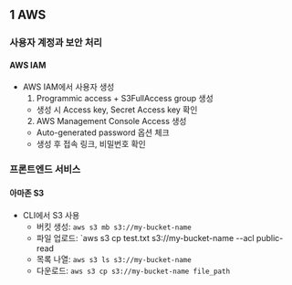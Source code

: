 ## 1 AWS

### 사용자 계정과 보안 처리

#### AWS IAM
- AWS IAM에서 사용자 생성
  1. Programmic access + S3FullAccess group 생성
    - 생성 시 Access key, Secret Access key 확인
  2. AWS Management Console Access 생성
    - Auto-generated password 옵션 체크
    - 생성 후 접속 링크, 비밀번호 확인

### 프론트엔드 서비스 

#### 아마존 S3
- CLI에서 S3 사용
  - 버킷 생성: `aws s3 mb s3://my-bucket-name`
  - 파일 업로드: `aws s3 cp test.txt s3://my-bucket-name --acl public-read
  - 목록 나열: `aws s3 ls s3://my-bucket-name`
  - 다운로드: `aws s3 cp s3://my-bucket-name file_path`

